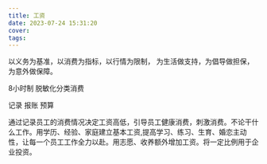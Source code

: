 ```yaml
---
title: 工资
date: 2023-07-24 15:31:20
cover:
tags:
---
```


以义务为基准，以消费为指标，以行情为限制，
为生活做支持，为倡导做担保，为意外做保障。

<!-- more -->

8小时制
脱敏化分类消费

记录
报账
预算

通过记录员工的消费情况决定工资高低，引导员工健康消费，刺激消费。不论干什么工作。用学历、经验、家庭建立基本工资,提高学习、练习、生育、婚恋主动性，让每一个员工工作全力以赴。用志愿、收养额外增加工资。将一定比例用于企业投资。
